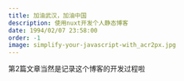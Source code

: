 ```yaml
---
title: 加油武汉，加油中国
description: 使用nuxt开发个人静态博客
date: 1994/02/07 23:58:00
order: -1
image: simplify-your-javascript-with_acr2px.jpg
---
```



第2篇文章当然是记录这个博客的开发过程啦


